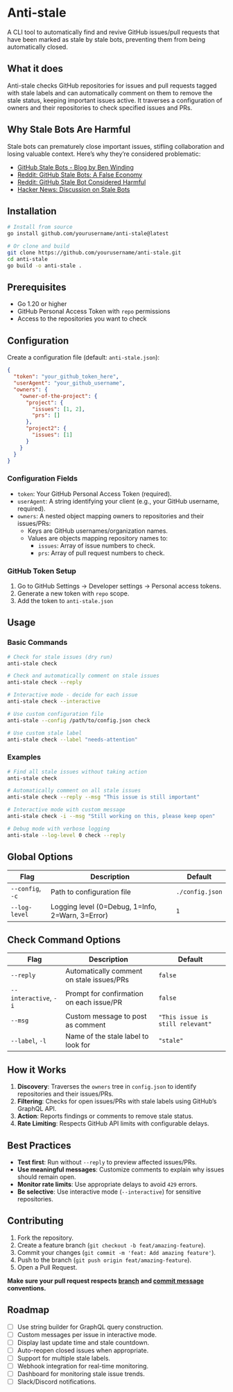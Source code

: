 # Anti-stale

A CLI tool to automatically find and revive GitHub issues/pull requests that have been marked as stale by stale bots, preventing them from being automatically closed.

## What it does

Anti-stale checks GitHub repositories for issues and pull requests tagged with stale labels and can automatically comment on them to remove the stale status, keeping important issues active. It traverses a configuration of owners and their repositories to check specified issues and PRs.

## Why Stale Bots Are Harmful

Stale bots can prematurely close important issues, stifling collaboration and losing valuable context. Here’s why they’re considered problematic:
- [GitHub Stale Bots - Blog by Ben Winding](https://blog.benwinding.com/github-stale-bots/)
- [Reddit: GitHub Stale Bots: A False Economy](https://www.reddit.com/r/programming/comments/kzvryq/github_stale_bots_a_false_economy/)
- [Reddit: GitHub Stale Bot Considered Harmful](https://www.reddit.com/r/programming/comments/sh6a1t/github_stale_bot_considered_harmful/)
- [Hacker News: Discussion on Stale Bots](https://news.ycombinator.com/item?id=28998374)

## Installation

```bash
# Install from source
go install github.com/yourusername/anti-stale@latest

# Or clone and build
git clone https://github.com/yourusername/anti-stale.git
cd anti-stale
go build -o anti-stale .
```

## Prerequisites

- Go 1.20 or higher
- GitHub Personal Access Token with `repo` permissions
- Access to the repositories you want to check

## Configuration

Create a configuration file (default: `anti-stale.json`):

```json
{
  "token": "your_github_token_here",
  "userAgent": "your_github_username",
  "owners": {
    "owner-of-the-project": {
      "project": {
        "issues": [1, 2],
        "prs": []
      },
      "project2": {
        "issues": [1]
      }
    }
  }
}
```

### Configuration Fields
- `token`: Your GitHub Personal Access Token (required).
- `userAgent`: A string identifying your client (e.g., your GitHub username, required).
- `owners`: A nested object mapping owners to repositories and their issues/PRs:
  - Keys are GitHub usernames/organization names.
  - Values are objects mapping repository names to:
    - `issues`: Array of issue numbers to check.
    - `prs`: Array of pull request numbers to check.

### GitHub Token Setup
1. Go to GitHub Settings → Developer settings → Personal access tokens.
2. Generate a new token with `repo` scope.
3. Add the token to `anti-stale.json`

## Usage

### Basic Commands

```bash
# Check for stale issues (dry run)
anti-stale check

# Check and automatically comment on stale issues
anti-stale check --reply

# Interactive mode - decide for each issue
anti-stale check --interactive

# Use custom configuration file
anti-stale --config /path/to/config.json check

# Use custom stale label
anti-stale check --label "needs-attention"
```

### Examples

```bash
# Find all stale issues without taking action
anti-stale check

# Automatically comment on all stale issues
anti-stale check --reply --msg "This issue is still important"

# Interactive mode with custom message
anti-stale check -i --msg "Still working on this, please keep open"

# Debug mode with verbose logging
anti-stale --log-level 0 check --reply
```

## Global Options

| Flag | Description | Default |
|------|-------------|---------|
| `--config`, `-c` | Path to configuration file | `./config.json` |
| `--log-level` | Logging level (0=Debug, 1=Info, 2=Warn, 3=Error) | `1` |

## Check Command Options

| Flag | Description | Default |
|------|-------------|---------|
| `--reply` | Automatically comment on stale issues/PRs | `false` |
| `--interactive`, `-i` | Prompt for confirmation on each issue/PR | `false` |
| `--msg` | Custom message to post as comment | `"This issue is still relevant"` |
| `--label`, `-l` | Name of the stale label to look for | `"stale"` |

## How it Works

1. **Discovery**: Traverses the `owners` tree in `config.json` to identify repositories and their issues/PRs.
2. **Filtering**: Checks for open issues/PRs with stale labels using GitHub’s GraphQL API.
3. **Action**: Reports findings or comments to remove stale status.
4. **Rate Limiting**: Respects GitHub API limits with configurable delays.

## Best Practices

- **Test first**: Run without `--reply` to preview affected issues/PRs.
- **Use meaningful messages**: Customize comments to explain why issues should remain open.
- **Monitor rate limits**: Use appropriate delays to avoid `429` errors.
- **Be selective**: Use interactive mode (`--interactive`) for sensitive repositories.

## Contributing

1. Fork the repository.
2. Create a feature branch (`git checkout -b feat/amazing-feature`).
3. Commit your changes (`git commit -m 'feat: Add amazing feature'`).
4. Push to the branch (`git push origin feat/amazing-feature`).
5. Open a Pull Request.

**Make sure your pull request respects [branch](https://conventional-branch.github.io/) and [commit message](https://www.conventionalcommits.org/en/v1.0.0) conventions.**

## Roadmap

- [ ] Use string builder for GraphQL query construction.
- [ ] Custom messages per issue in interactive mode.
- [ ] Display last update time and stale countdown.
- [ ] Auto-reopen closed issues when appropriate.
- [ ] Support for multiple stale labels.
- [ ] Webhook integration for real-time monitoring.
- [ ] Dashboard for monitoring stale issue trends.
- [ ] Slack/Discord notifications.
